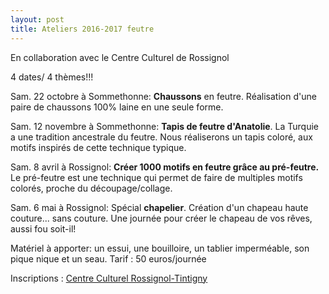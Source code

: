 ```yaml
---
layout: post
title: Ateliers 2016-2017 feutre
---
```


En collaboration avec le Centre Culturel de Rossignol

4 dates/ 4 thèmes!!!

Sam. 22 octobre à Sommethonne: **Chaussons** en feutre. 
Réalisation d'une paire de chaussons 100% laine en une seule forme.

Sam. 12 novembre à Sommethonne: **Tapis de feutre d'Anatolie**. 
La Turquie a une tradition ancestrale du feutre.
Nous réaliserons un tapis coloré, aux motifs inspirés de cette technique typique.

Sam. 8 avril à Rossignol: **Créer 1000 motifs en feutre grâce au pré-feutre.** 
Le pré-feutre est une technique qui permet de faire de multiples motifs colorés, proche du découpage/collage.

Sam. 6 mai à Rossignol: Spécial **chapelier**. 
Création d'un chapeau haute couture... sans couture.
Une journée pour créer le chapeau de vos rêves, aussi fou soit-il!

Matériel à apporter: un essui, une bouilloire, un tablier imperméable, son pique nique et un seau. 
Tarif : 50 euros/journée

Inscriptions :
[Centre Culturel Rossignol-Tintigny](http://www.ccrt.be/)